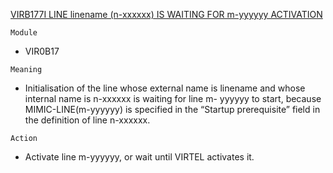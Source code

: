 [VIRB177I LINE linename (n-xxxxxx) IS WAITING FOR m-yyyyyy ACTIVATION](https://virtel.readthedocs.io/en/latest/manuals/virtel/Virtel459MG/messages.html?highlight=VIRB177I#VIRB177I)

`Module`
- VIR0B17

`Meaning`
- Initialisation of the line whose external name is linename and whose internal name is n-xxxxxx is waiting for line m- yyyyyy to start, because MIMIC-LINE(m-yyyyyy) is specified in the “Startup prerequisite” field in the definition of line n-xxxxxx.

`Action`
- Activate line m-yyyyyy, or wait until VIRTEL activates it.
